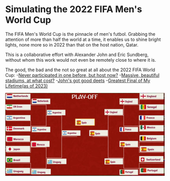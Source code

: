 # Simulating the 2022 FIFA Men's World Cup

The FIFA Men's World Cup is the pinnacle of men's futbol. Grabbing the attention of more than half the world at a time, it enables us to shine bright lights, none more so in 2022 than that on the host nation, Qatar.

This is a collaborative effort with Alexander John and Eric Sundberg, without whom this work would not even be remotely close to where it is.

The good, the bad and the not so great at all about the 2022 FIFA World Cup:
-[Never participated in one before, but host now?](https://www.youtube.com/watch?v=gHjbay54F4U)
-[Massive, beautiful stadiums, at what cost?](https://www.youtube.com/watch?v=C-0CebFpF_s)
-[John's got good deets](https://www.youtube.com/watch?v=UMqLDhl8PXw)
-[Greatest Final of My Lifetime(as of 2023)](https://youtu.be/zhEWqfP6V_w)

![Knockout Stage Bracket](bracket.png)
